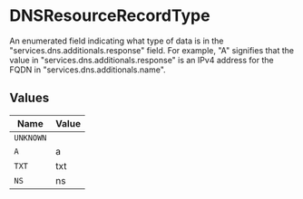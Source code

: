 # DNSResourceRecordType

An enumerated field indicating what type of data is in the "services.dns.additionals.response" field. For example, "A" signifies that the value in "services.dns.additionals.response" is an IPv4 address for the FQDN in "services.dns.additionals.name".


## Values

| Name      | Value     |
| --------- | --------- |
| `UNKNOWN` |           |
| `A`       | a         |
| `TXT`     | txt       |
| `NS`      | ns        |